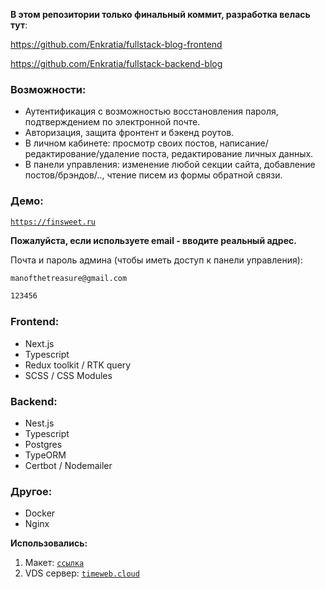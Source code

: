 **В этом репозитории только финальный коммит, разработка велась тут**:

https://github.com/Enkratia/fullstack-blog-frontend

https://github.com/Enkratia/fullstack-backend-blog

### Возможности:
- Аутентификация с возможностью восстановления пароля, подтверждением по электронной почте.
- Авторизация, защита фронтент и бэкенд роутов.
- В личном кабинете: просмотр своих постов, написание/редактирование/удаление поста, редактирование личных данных.
- В панели управления: изменение любой секции сайта, добавление постов/брэндов/.., чтение писем из формы обратной связи.

### Демо:
[`https://finsweet.ru`](https://finsweet.ru)

**Пожалуйста, если используете email - вводите реальный адрес.**

Почта и пароль админа (чтобы иметь доступ к панели управления):

```sh
manofthetreasure@gmail.com
```

```sh
123456
```


### Frontend:

- Next.js
- Typescript
- Redux toolkit / RTK query
- SCSS / CSS Modules

### Backend:

- Nest.js
- Typescript
- Postgres
- TypeORM
- Certbot / Nodemailer

### Другое:

- Docker
- Nginx

**Использовались:**

1. Макет: [`ссылка`](<https://www.figma.com/file/a8wx6iSjafCqs6KXMy8ErH/Client-First-Template-12---Blog-(Community)?type=design&node-id=27-387&mode=design&t=HaBAaY8uHz9Q1KPs-0>)
2. VDS сервер: [`timeweb.cloud`](https://www.timeweb.cloud)
